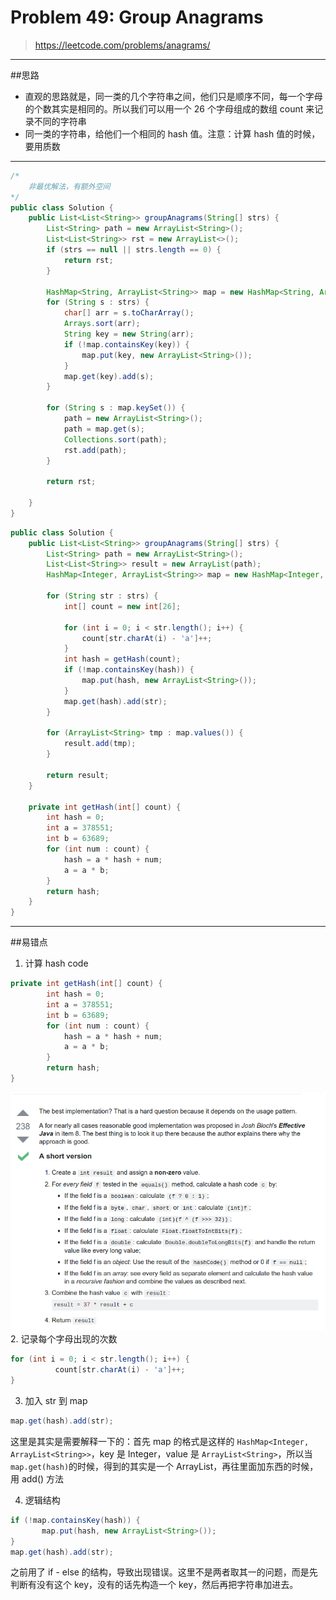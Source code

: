# Problem 49: Group Anagrams


> https://leetcode.com/problems/anagrams/

-------
##思路
* 直观的思路就是，同一类的几个字符串之间，他们只是顺序不同，每一个字母的个数其实是相同的。所以我们可以用一个 26 个字母组成的数组 count 来记录不同的字符串
* 同一类的字符串，给他们一个相同的 hash 值。注意：计算 hash 值的时候，要用质数

-------
```java
/* 
    非最优解法，有额外空间
*/
public class Solution {
    public List<List<String>> groupAnagrams(String[] strs) {
        List<String> path = new ArrayList<String>();
        List<List<String>> rst = new ArrayList<>();
        if (strs == null || strs.length == 0) {
            return rst;
        }
        
        HashMap<String, ArrayList<String>> map = new HashMap<String, ArrayList<String>>();
        for (String s : strs) {
            char[] arr = s.toCharArray();
            Arrays.sort(arr);
            String key = new String(arr);
            if (!map.containsKey(key)) {
                map.put(key, new ArrayList<String>());
            } 
            map.get(key).add(s);
        }
        
        for (String s : map.keySet()) {
            path = new ArrayList<String>();
            path = map.get(s);
            Collections.sort(path);
            rst.add(path);
        }
        
        return rst;
        
    }
}

```

```java
public class Solution {
    public List<List<String>> groupAnagrams(String[] strs) {
        List<String> path = new ArrayList<String>();
        List<List<String>> result = new ArrayList(path);
        HashMap<Integer, ArrayList<String>> map = new HashMap<Integer, ArrayList<String>>();
        
        for (String str : strs) {
            int[] count = new int[26];
    
            for (int i = 0; i < str.length(); i++) {
                count[str.charAt(i) - 'a']++;
            }
            int hash = getHash(count);
            if (!map.containsKey(hash)) {
                map.put(hash, new ArrayList<String>());
            }
            map.get(hash).add(str);
        }
        
        for (ArrayList<String> tmp : map.values()) {
            result.add(tmp);
        }
        
        return result;
    }
    
    private int getHash(int[] count) {
        int hash = 0;
        int a = 378551;
        int b = 63689;
        for (int num : count) {
            hash = a * hash + num;
            a = a * b;
        }
        return hash;
    }
}
```
---
##易错点
1. 计算 hash code
```java
private int getHash(int[] count) {
        int hash = 0;
        int a = 378551;
        int b = 63689;
        for (int num : count) {
            hash = a * hash + num;
            a = a * b;
        }
        return hash;
}
```
![](hashCode.png)
2. 记录每个字母出现的次数
```java
for (int i = 0; i < str.length(); i++) {
          count[str.charAt(i) - 'a']++;
}
```
3. 加入 str 到 map
```java
map.get(hash).add(str);
``` 
这里是其实是需要解释一下的：首先 map 的格式是这样的 ```HashMap<Integer, ArrayList<String>>```，key 是 Integer，value 是 ```ArrayList<String>```，所以当 ```map.get(hash)```的时候，得到的其实是一个 ArrayList，再往里面加东西的时候，用 add() 方法

4. 逻辑结构
```java
if (!map.containsKey(hash)) {
       map.put(hash, new ArrayList<String>());
}
map.get(hash).add(str);
``` 
之前用了 if - else 的结构，导致出现错误。这里不是两者取其一的问题，而是先判断有没有这个 key，没有的话先构造一个 key，然后再把字符串加进去。





